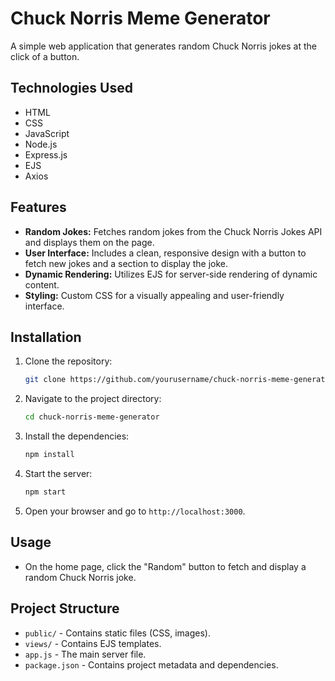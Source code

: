 # Chuck Norris Meme Generator

A simple web application that generates random Chuck Norris jokes at the click of a button.

## Technologies Used

- HTML
- CSS
- JavaScript
- Node.js
- Express.js
- EJS
- Axios

## Features

- **Random Jokes:** Fetches random jokes from the Chuck Norris Jokes API and displays them on the page.
- **User Interface:** Includes a clean, responsive design with a button to fetch new jokes and a section to display the joke.
- **Dynamic Rendering:** Utilizes EJS for server-side rendering of dynamic content.
- **Styling:** Custom CSS for a visually appealing and user-friendly interface.

## Installation

1. Clone the repository:
    ```bash
    git clone https://github.com/yourusername/chuck-norris-meme-generator.git
    ```
2. Navigate to the project directory:
    ```bash
    cd chuck-norris-meme-generator
    ```
3. Install the dependencies:
    ```bash
    npm install
    ```
4. Start the server:
    ```bash
    npm start
    ```
5. Open your browser and go to `http://localhost:3000`.

## Usage

- On the home page, click the "Random" button to fetch and display a random Chuck Norris joke.

## Project Structure

- `public/` - Contains static files (CSS, images).
- `views/` - Contains EJS templates.
- `app.js` - The main server file.
- `package.json` - Contains project metadata and dependencies.

